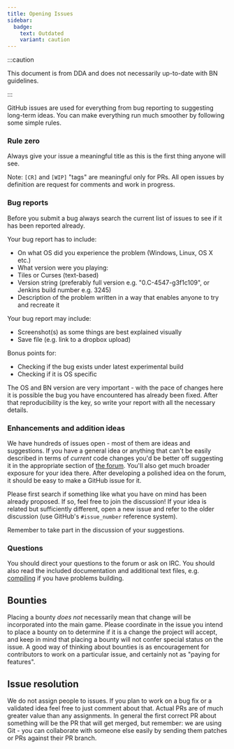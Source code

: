 ```yaml
---
title: Opening Issues
sidebar:
  badge:
    text: Outdated
    variant: caution
---
```


:::caution

This document is from DDA and does not necessarily up-to-date with BN guidelines.

:::

GitHub issues are used for everything from bug reporting to suggesting long-term ideas. You can make
everything run much smoother by following some simple rules.

### Rule zero

Always give your issue a meaningful title as this is the first thing anyone will see.

Note: `[CR]` and `[WIP]` "tags" are meaningful only for PRs. All open issues by definition are
request for comments and work in progress.

### Bug reports

Before you submit a bug always search the current list of issues to see if it has been reported
already.

Your bug report has to include:

- On what OS did you experience the problem (Windows, Linux, OS X etc.)
- What version were you playing:
- Tiles or Curses (text-based)
- Version string (preferably full version e.g. "0.C-4547-g3f1c109", or Jenkins build number
  e.g. 3245)
- Description of the problem written in a way that enables anyone to try and recreate it

Your bug report may include:

- Screenshot(s) as some things are best explained visually
- Save file (e.g. link to a dropbox upload)

Bonus points for:

- Checking if the bug exists under latest experimental build
- Checking if it is OS specific

The OS and BN version are very important - with the pace of changes here it is possible the bug you
have encountered has already been fixed. After that reproducibility is the key, so write your report
with all the necessary details.

### Enhancements and addition ideas

We have hundreds of issues open - most of them are ideas and suggestions. If you have a general idea
or anything that can't be easily described in terms of _current_ code changes you'd be better off
suggesting it in the appropriate section of [the forum](https://discourse.cataclysmdda.org/). You'll
also get much broader exposure for your idea there. After developing a polished idea on the forum,
it should be easy to make a GitHub issue for it.

Please first search if something like what you have on mind has been already proposed. If so, feel
free to join the discussion! If your idea is related but sufficiently different, open a new issue
and refer to the older discussion (use GitHub's `#issue_number` reference system).

Remember to take part in the discussion of your suggestions.

### Questions

You should direct your questions to the forum or ask on IRC. You should also read the included
documentation and additional text files, e.g. [compiling](../dev/guides/building/cmake.md) if you
have problems building.

## Bounties

Placing a bounty _does not_ necessarily mean that change will be incorporated into the main game.
Please coordinate in the issue you intend to place a bounty on to determine if it is a change the
project will accept, and keep in mind that placing a bounty will not confer special status on the
issue. A good way of thinking about bounties is as encouragement for contributors to work on a
particular issue, and certainly not as "paying for features".

## Issue resolution

We do not assign people to issues. If you plan to work on a bug fix or a validated idea feel free to
just comment about that. Actual PRs are of much greater value than any assignments. In general the
first correct PR about something will be the PR that will get merged, but remember: we are using
Git - you can collaborate with someone else easily by sending them patches or PRs against their PR
branch.
